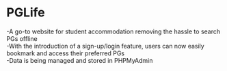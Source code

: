 # PGLife
-A go-to website for student accommodation removing the hassle to search PGs offline<br>
-With the introduction of a sign-up/login feature, users can now easily bookmark and
access their preferred PGs<br>
-Data is being managed and stored in PHPMyAdmin
